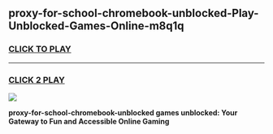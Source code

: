
## proxy-for-school-chromebook-unblocked-Play-Unblocked-Games-Online-m8q1q
<h3>
<a href="https://premium76.site?title=proxy-for-school-chromebook-unblocked&ref=25A">CLICK TO PLAY</a></h3>
<hr>

<h3>
<a href="https://premium76.site?title=proxy-for-school-chromebook-unblocked&ref=25A">CLICK 2 PLAY</a>
  
</h3>

<a href="https://premium76.site?title=proxy-for-school-chromebook-unblocked&ref=25A"><img src="https://clearcache.store/games.png"></a>


**proxy-for-school-chromebook-unblocked games unblocked: Your Gateway to Fun and Accessible Online Gaming**
